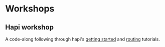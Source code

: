 # Workshops

  ## Hapi workshop

A code-along following through hapi's [getting started](http://hapijs.com/tutorials/getting-started?lang=en_US) and [routing](http://hapijs.com/tutorials/routing?lang=en_US) tutorials.
